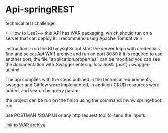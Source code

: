 # Api-springREST
technical test challenge  

<--How to Use?-->
this API has WAR packaging, which should run on a server that can deploy it.
I recommend using Apache Tomcat v8 +  



instructions:
run the BD mysql Script
start the server
login with credentials
find and select Api WAR archive and run on port 8080
if it is required to use another port, the file "application.properties"
can be modified
you can see the documentation with Swagger entering localhost: {port} /swagger-ui.html  


The api complies with the steps outlined in the technical 
requirements, swagger and Gitflow were implemented, in addition CRUD
resources were added, and search by query param.  


the project can be run on the finish using the command: mvnw spring-boot: run


use POSTMAN /SOAP UI or any http request tool to send the inputs




[link to WAR archive](https://drive.google.com/file/d/1NuwUq3NMUYTOHwi8HAiVKgjEDWntduvm/view?usp=sharing)


